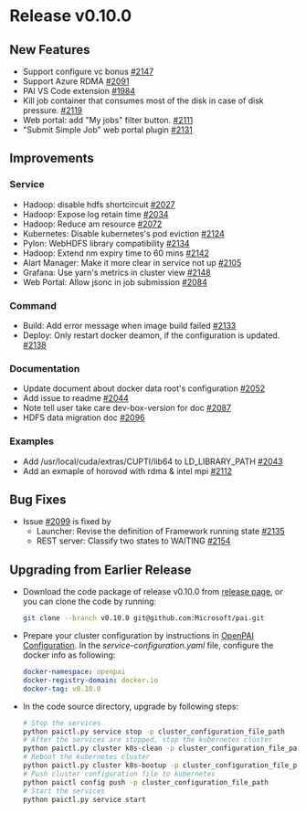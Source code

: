 # Release v0.10.0 #

## New Features ##

* Support configure vc bonus [#2147](https://github.com/Microsoft/pai/pull/2147)
* Support Azure RDMA [#2091](https://github.com/Microsoft/pai/pull/2091)
* PAI VS Code extension [#1984](https://github.com/Microsoft/pai/pull/1984)
* Kill job container that consumes most of the disk in case of disk pressure. [#2119](https://github.com/Microsoft/pai/pull/2119)
* Web portal: add "My jobs" filter button. [#2111](https://github.com/Microsoft/pai/pull/2111)
* "Submit Simple Job" web portal plugin [#2131](https://github.com/Microsoft/pai/pull/2131)

## Improvements ##

### Service ###

* Hadoop: disable hdfs shortcircuit [#2027](https://github.com/Microsoft/pai/pull/2027)
* Hadoop: Expose log retain time [#2034](https://github.com/Microsoft/pai/pull/2034)
* Hadoop: Reduce am resource [#2072](https://github.com/Microsoft/pai/pull/2072)
* Kubernetes: Disable kubernetes's pod eviction [#2124](https://github.com/Microsoft/pai/pull/2124)
* Pylon: WebHDFS library compatibility [#2134](https://github.com/Microsoft/pai/pull/2134)
* Hadoop: Extend nm expiry time to 60 mins [#2142](https://github.com/Microsoft/pai/pull/2142)
* Alart Manager: Make it more clear in service not up [#2105](https://github.com/Microsoft/pai/pull/2105)
* Grafana: Use yarn's metrics in cluster view [#2148](https://github.com/Microsoft/pai/pull/2148)
* Web Portal: Allow jsonc in job submission [#2084](https://github.com/Microsoft/pai/pull/2084)

### Command ###

* Build: Add error message when image build failed [#2133](https://github.com/Microsoft/pai/pull/2133)
* Deploy: Only restart docker deamon, if the configuration is updated. [#2138](https://github.com/Microsoft/pai/pull/2138)

### Documentation ###

* Update document about docker data root's configuration [#2052](https://github.com/Microsoft/pai/pull/2052)
* Add issue to readme [#2044](https://github.com/Microsoft/pai/pull/2044)
* Note tell user take care dev-box-version for doc [#2087](https://github.com/Microsoft/pai/pull/2087)
* HDFS data migration doc [#2096](https://github.com/Microsoft/pai/pull/2096)

### Examples ###

* Add /usr/local/cuda/extras/CUPTI/lib64 to LD_LIBRARY_PATH [#2043](https://github.com/Microsoft/pai/pull/2043)
* Add an exmaple of horovod with rdma & intel mpi [#2112](https://github.com/Microsoft/pai/pull/2112)

## Bug Fixes ##

* Issue [#2099](https://github.com/Microsoft/pai/pull/2099) is fixed by
  * Launcher: Revise the definition of Framework running state [#2135](https://github.com/Microsoft/pai/pull/2135)
  * REST server: Classify two states to WAITING [#2154](https://github.com/Microsoft/pai/pull/2154)

## Upgrading from Earlier Release ##

* Download the code package of release v0.10.0 from [release page](https://github.com/Microsoft/pai/releases),
  or you can clone the code by running:

  ```bash
  git clone --branch v0.10.0 git@github.com:Microsoft/pai.git
  ```

* Prepare your cluster configuration by instructions in [OpenPAI Configuration](./docs/pai-management/doc/how-to-write-pai-configuration.md).
  In the *service-configuration.yaml* file, configure the docker info as following:

  ```yaml
  docker-namespace: openpai
  docker-registry-domain: docker.io
  docker-tag: v0.10.0
  ```

* In the code source directory, upgrade by following steps:

  ```bash
  # Stop the services
  python paictl.py service stop -p cluster_configuration_file_path
  # After the services are stopped, stop the kubernetes cluster
  python paictl.py cluster k8s-clean -p cluster_configuration_file_path
  # Reboot the kubernetes cluster
  python paictl.py cluster k8s-bootup -p cluster_configuration_file_path
  # Push cluster configuration file to kubernetes
  python paictl config push -p cluster_configuration_file_path
  # Start the services
  python paictl.py service start
  ```
